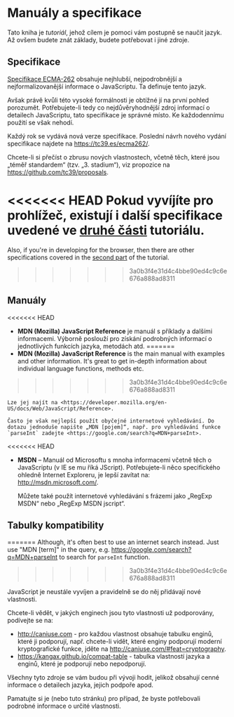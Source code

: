 
# Manuály a specifikace

Tato kniha je *tutoriál*, jehož cílem je pomoci vám postupně se naučit jazyk. Až ovšem budete znát základy, budete potřebovat i jiné zdroje.

## Specifikace

[Specifikace ECMA-262](https://www.ecma-international.org/publications/standards/Ecma-262.htm) obsahuje nejhlubší, nejpodrobnější a nejformalizovanější informace o JavaScriptu. Ta definuje tento jazyk.

Avšak právě kvůli této vysoké formálnosti je obtížné jí na první pohled porozumět. Potřebujete-li tedy co nejdůvěryhodnější zdroj informací o detailech JavaScriptu, tato specifikace je správné místo. Ke každodennímu použití se však nehodí.

Každý rok se vydává nová verze specifikace. Poslední návrh nového vydání specifikace najdete na <https://tc39.es/ecma262/>.

Chcete-li si přečíst o zbrusu nových vlastnostech, včetně těch, které jsou „téměř standardem“ (tzv. „3. stadium“), viz propozice na <https://github.com/tc39/proposals>.

<<<<<<< HEAD
Pokud vyvíjíte pro prohlížeč, existují i další specifikace uvedené ve [druhé části](info:browser-environment) tutoriálu.
=======
Also, if you're in developing for the browser, then there are other specifications covered in the [second part](info:browser-environment) of the tutorial.
>>>>>>> 3a0b3f4e31d4c4bbe90ed4c9c6e676a888ad8311

## Manuály

<<<<<<< HEAD
- **MDN (Mozilla) JavaScript Reference** je manuál s příklady a dalšími informacemi. Výborně poslouží pro získání podrobných informací o jednotlivých funkcích jazyka, metodách atd.
=======
- **MDN (Mozilla) JavaScript Reference** is the main manual with examples and other information. It's great to get in-depth information about individual language functions, methods etc.
>>>>>>> 3a0b3f4e31d4c4bbe90ed4c9c6e676a888ad8311

	Lze jej najít na <https://developer.mozilla.org/en-US/docs/Web/JavaScript/Reference>.
	
	Často je však nejlepší použít obyčejné internetové vyhledávání. Do dotazu jednoduše napište „MDN [pojem]“, např. pro vyhledávání funkce `parseInt` zadejte <https://google.com/search?q=MDN+parseInt>.

<<<<<<< HEAD

- **MSDN** – Manuál od Microsoftu s mnoha informacemi včetně těch o JavaScriptu (v IE se mu říká JScript). Potřebujete-li něco specifického ohledně Internet Exploreru, je lepší zavítat na: <http://msdn.microsoft.com/>.

	Můžete také použít internetové vyhledávání s frázemi jako „RegExp MSDN“ nebo „RegExp MSDN jscript“.

## Tabulky kompatibility
=======
Although, it's often best to use an internet search instead. Just use "MDN [term]" in the query, e.g. <https://google.com/search?q=MDN+parseInt> to search for `parseInt` function.
>>>>>>> 3a0b3f4e31d4c4bbe90ed4c9c6e676a888ad8311

JavaScript je neustále vyvíjen a pravidelně se do něj přidávají nové vlastnosti.

Chcete-li vědět, v jakých enginech jsou tyto vlastnosti už podporovány, podívejte se na:

- <http://caniuse.com> - pro každou vlastnost obsahuje tabulku enginů, které ji podporují, např. chcete-li vidět, které enginy podporují moderní kryptografické funkce, jděte na <http://caniuse.com/#feat=cryptography>. 
- <https://kangax.github.io/compat-table> - tabulka vlastností jazyka a enginů, které je podporují nebo nepodporují.

Všechny tyto zdroje se vám budou při vývoji hodit, jelikož obsahují cenné informace o detailech jazyka, jejich podpoře apod.

Pamatujte si je (nebo tuto stránku) pro případ, že byste potřebovali podrobné informace o určité vlastnosti.
